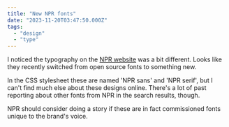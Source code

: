 ```yaml
---
title: "New NPR fonts"
date: "2023-11-20T03:47:50.000Z"
tags: 
  - "design"
  - "type"
---
```


I noticed the typography on the [NPR website](https://www.npr.org/) was a bit different. Looks like they recently switched from open source fonts to something new.

In the CSS stylesheet these are named 'NPR sans' and 'NPR serif', but I can't find much else about these designs online. There's a lot of past reporting about other fonts from NPR in the search results, though.

NPR should consider doing a story if these are in fact commissioned fonts unique to the brand's voice.
